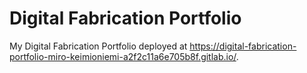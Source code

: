 # Digital Fabrication Portfolio

My Digital Fabrication Portfolio deployed at https://digital-fabrication-portfolio-miro-keimioniemi-a2f2c11a6e705b8f.gitlab.io/.
